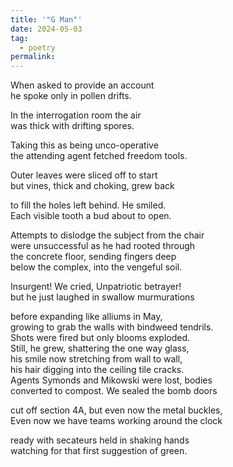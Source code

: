```yaml
---
title: '"G Man"'
date: 2024-05-03
tag:
  - poetry
permalink:
---
```


When asked to provide an account  
he spoke only in pollen drifts.  

In the interrogation room the air  
was thick with drifting spores.  

Taking this as being unco-operative  
the attending agent fetched freedom tools.  

Outer leaves were sliced off to start  
but vines, thick and choking, grew back  

to fill the holes left behind. He smiled.  
Each visible tooth a bud about to open.  

Attempts to dislodge the subject from the chair  
were unsuccessful as he had rooted through  
the concrete floor, sending fingers deep  
below the complex, into the vengeful soil.

Insurgent! We cried, Unpatriotic betrayer!  
but he just laughed in swallow murmurations    

before expanding like alliums in May,  
growing to grab the walls with bindweed tendrils.  
Shots were fired but only blooms exploded.  
Still, he grew, shattering the one way glass,  
his smile now stretching from wall to wall,  
his hair digging into the ceiling tile cracks.  
Agents Symonds and Mikowski were lost, bodies  
converted to compost. We sealed the bomb  doors  

cut off section 4A, but even now the metal buckles,  
Even now we have teams working around the clock  

ready with secateurs held in shaking hands  
watching for that first suggestion of green.  